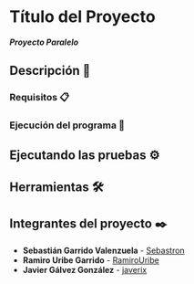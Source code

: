 # Título del Proyecto

**_Proyecto Paralelo_**

## Descripción 🚀



### Requisitos 📋


### Ejecución del programa 🔧



## Ejecutando las pruebas ⚙️



## Herramientas 🛠️



## Integrantes del proyecto ✒️

* **Sebastián Garrido Valenzuela** - [Sebastron](https://github.com/Sebastron)
* **Ramiro Uribe Garrido** - [RamiroUribe](https://github.com/RamiroUribe)
* **Javier Gálvez González** - [javerix](https://github.com/javerix)

